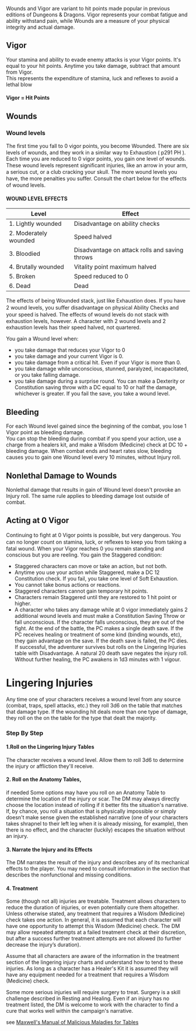 Wounds and Vigor are variant to hit points made popular in previous editions of Dungeons & Dragons. Vigor represents your combat fatigue and ability withstand pain, while Wounds are a measure of your physical integrity and actual damage.

## Vigor

Your stamina and ability to evade enemy attacks is your Vigor points. It's equal to your hit points. Anytime you take damage, subtract that amount from Vigor.  
This represents the expenditure of stamina, luck and reflexes to avoid a lethal blow
#### Vigor = Hit Points

## Wounds

### Wound levels
The ﬁrst time you fall to 0 vigor points, you become Wounded. There are six levels of wounds, and they work in a similar way to Exhaustion ( p291 PH ). Each time you are reduced to 0 vigor points, you gain one level of wounds. These wound levels represent signiﬁcant injuries, like an arrow in your arm, a serious cut, or a club cracking your skull. The more wound levels you have, the more penalties you suﬀer. Consult the chart below for the eﬀects of wound levels.

#### WOUND LEVEL EFFECTS

|Level|Effect|
|---|---|
|1. Lightly wounded|Disadvantage on ability checks|
|2. Moderately wounded|Speed halved|
|3. Bloodied|Disadvantage on attack rolls and saving throws|
|4. Brutally wounded|Vitality point maximum halved|
|5. Broken|Speed reduced to 0|
|6. Dead|Dead|

The eﬀects of being Wounded stack, just like Exhaustion does. If you have 2 wound levels, you suﬀer disadvantage on physical Ability Checks and your speed is halved. The eﬀects of wound levels do not stack with exhaustion levels, however. A character with 2 wound levels and 2 exhaustion levels has their speed halved, not quartered.
  
You gain a Wound level when:
- you take damage that reduces your Vigor to 0
- you take damage and your current Vigor is 0.
- you take damage from a critical hit. Even if your Vigor is more than 0.
- you take damage while unconscious, stunned, paralyzed, incapacitated, or you take falling damage.
- you take damage during a surprise round. You can make a Dexterity or Constitution saving throw with a DC equal to 10 or half the damage, whichever is greater. If you fail the save, you take a wound level.

## Bleeding
For each Wound level gained since the beginning of the combat, you lose 1 Vigor point as bleeding damage.  
You can stop the bleeding during combat if you spend your action, use a charge from a healers kit, and make a Wisdom (Medicine) check at DC 10 + bleeding damage. When combat ends and heart rates slow, bleeding causes you to gain one Wound level every 10 minutes, without Injury roll.

## Nonlethal Damage to Wounds
Nonlethal damage that results in gain of Wound level doesn't provoke an Injury roll. The same rule applies to bleeding damage lost outside of combat.

## Acting at 0 Vigor
Continuing to ﬁght at 0 Vigor points is possible, but very dangerous. You can no longer count on stamina, luck, or reﬂexes to keep you from taking a fatal wound. When your Vigor reaches 0 you remain standing and conscious but you are reeling. You gain the Staggered condition:
- Staggered characters can move or take an action, but not both.
- Anytime you use your action while Staggered, make a DC 12 Constitution check. If you fail, you take one level of Soft Exhaustion.
- You cannot take bonus actions or reactions.
- Staggered characters cannot gain temporary hit points.
- Characters remain Staggered until they are restored to 1 hit point or higher.
- A character who takes any damage while at 0 vigor immediately gains 2 additional wound levels and must make a Constitution Saving Throw or fall unconscious. If the character falls unconscious, they are out of the fight. At the end of the battle, the PC makes a single death save. If the PC receives healing or treatment of some kind (binding wounds, etc), they gain advantage on the save. If the death save is failed, the PC dies. If successful, the adventurer survives but rolls on the Lingering Injuries table with Disadvantage. A natural 20 death save negates the injury roll. Without further healing, the PC awakens in 1d3 minutes with 1 vigour.

# Lingering Injuries
Any time one of your characters receives a wound level from any source (combat, traps, spell attacks, etc.) they roll 3d6 on the table that matches that damage type. If the wounding hit deals more than one type of damage, they roll on the on the table for the type that dealt the majority.

### Step By Step
#### 1.Roll on the Lingering Injury Tables
The character receives a wound level. Allow them to roll 3d6 to determine the injury or affliction they'll receive.

#### 2. Roll on the Anatomy Tables,
if needed Some options may have you roll on an Anatomy Table to determine the location of the injury or scar. The DM may always directly choose the location instead of rolling if it better fits the situation's narrative. If, by chance, you roll a situation that is physically impossible or simply doesn't make sense given the established narrative (one of your characters takes shrapnel to their left leg when it is already missing, for example), then there is no effect, and the character (luckily) escapes the situation without an injury.

#### 3. Narrate the Injury and its Effects
The DM narrates the result of the injury and describes any of its mechanical effects to the player. You may need to consult information in the section that describes the nonfunctional and missing conditions.

#### 4. Treatment
Some (though not all) injuries are treatable. Treatment allows characters to reduce the duration of injuries, or even potentially cure them altogether. Unless otherwise stated, any treatment that requires a Wisdom (Medicine) check takes one action. In general, it is assumed that each character will have one opportunity to attempt this Wisdom (Medicine) check. The DM may allow repeated attempts at a failed treatment check at their discretion, but after a success further treatment attempts are not allowed (to further decrease the injury’s duration).

Assume that all characters are aware of the information in the treatment section of the lingering injury charts and understand how to tend to these injuries. As long as a character has a Healer's Kit it is assumed they will have any equipment needed for a treatment that requires a Wisdom (Medicine) check.

Some more serious injuries will require surgery to treat. Surgery is a skill challenge described in Resting and Healing. Even if an injury has no treatment listed, the DM is welcome to work with the character to find a cure that works well within the campaign's narrative.

see [Maxwell's Manual of Malicious Maladies for Tables](https://drive.google.com/file/d/1z_oTJvusofehZoFKp8iDhRdZlMjWVxa_/view?usp=sharing)
